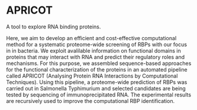 # APRICOT
A tool to explore RNA binding proteins.

Here, we aim to develop an efficient and cost-effective computational method for a systematic proteome-wide screening of RBPs with our focus in in bacteria. We exploit avalilable information on functional domains in proteins that may interact with RNA and predict their regulatory roles and mechanisms. For this purpose, we assembled sequence-based approaches for the functional characterization of the proteins in an automated pipeline called APRICOT (Analysing Protein RNA Interactions by Computational Techniques). Using this pipeline, a proteome-wide prediction of RBPs was carried out in Salmonella Typhimurium and selected candidates are being tested by sequencing of immunoprecipitated RNA. The experimental results are recursively used to improve the computational RBP identification.
